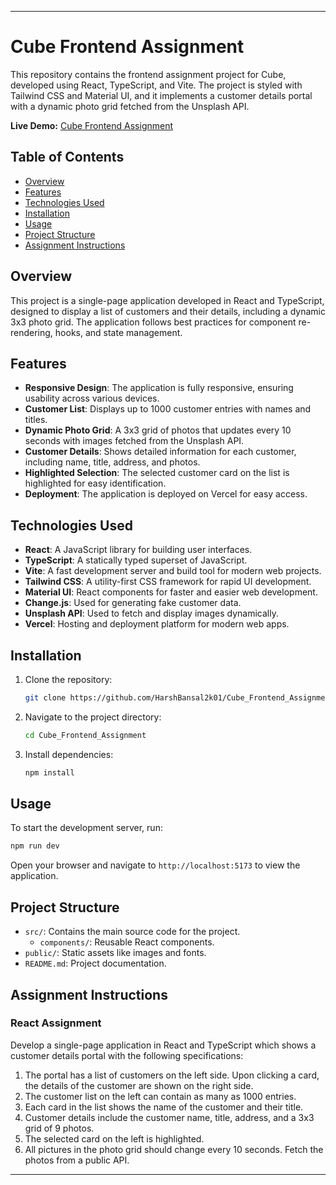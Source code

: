 
---

# Cube Frontend Assignment

This repository contains the frontend assignment project for Cube, developed using React, TypeScript, and Vite. The project is styled with Tailwind CSS and Material UI, and it implements a customer details portal with a dynamic photo grid fetched from the Unsplash API.

**Live Demo:** [Cube Frontend Assignment](https://cube-frontend-assignment-eosin.vercel.app/)

## Table of Contents

- [Overview](#overview)
- [Features](#features)
- [Technologies Used](#technologies-used)
- [Installation](#installation)
- [Usage](#usage)
- [Project Structure](#project-structure)
- [Assignment Instructions](#assignment-instructions)

## Overview

This project is a single-page application developed in React and TypeScript, designed to display a list of customers and their details, including a dynamic 3x3 photo grid. The application follows best practices for component re-rendering, hooks, and state management.

## Features

- **Responsive Design**: The application is fully responsive, ensuring usability across various devices.
- **Customer List**: Displays up to 1000 customer entries with names and titles.
- **Dynamic Photo Grid**: A 3x3 grid of photos that updates every 10 seconds with images fetched from the Unsplash API.
- **Customer Details**: Shows detailed information for each customer, including name, title, address, and photos.
- **Highlighted Selection**: The selected customer card on the list is highlighted for easy identification.
- **Deployment**: The application is deployed on Vercel for easy access.

## Technologies Used

- **React**: A JavaScript library for building user interfaces.
- **TypeScript**: A statically typed superset of JavaScript.
- **Vite**: A fast development server and build tool for modern web projects.
- **Tailwind CSS**: A utility-first CSS framework for rapid UI development.
- **Material UI**: React components for faster and easier web development.
- **Change.js**: Used for generating fake customer data.
- **Unsplash API**: Used to fetch and display images dynamically.
- **Vercel**: Hosting and deployment platform for modern web apps.

## Installation

1. Clone the repository:

   ```bash
   git clone https://github.com/HarshBansal2k01/Cube_Frontend_Assignment.git
   ```

2. Navigate to the project directory:

   ```bash
   cd Cube_Frontend_Assignment
   ```

3. Install dependencies:

   ```bash
   npm install
   ```

## Usage

To start the development server, run:

```bash
npm run dev
```

Open your browser and navigate to `http://localhost:5173` to view the application.

## Project Structure

- `src/`: Contains the main source code for the project.
  - `components/`: Reusable React components.
- `public/`: Static assets like images and fonts.
- `README.md`: Project documentation.

## Assignment Instructions

### React Assignment

Develop a single-page application in React and TypeScript which shows a customer details portal with the following specifications:

1. The portal has a list of customers on the left side. Upon clicking a card, the details of the customer are shown on the right side.
2. The customer list on the left can contain as many as 1000 entries.
3. Each card in the list shows the name of the customer and their title.
4. Customer details include the customer name, title, address, and a 3x3 grid of 9 photos.
5. The selected card on the left is highlighted.
6. All pictures in the photo grid should change every 10 seconds. Fetch the photos from a public API.

---

